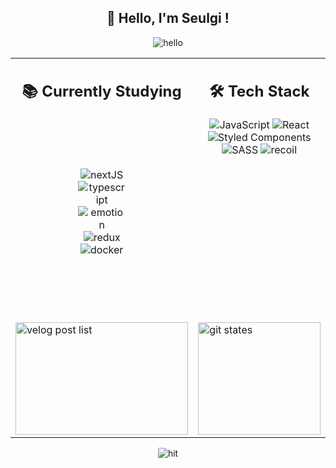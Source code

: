 <div align='center'>
<p>
 <h2 align='center'> 👋 Hello, I'm Seulgi ! </h2>
 <div align='center'>
  <img alt='hello' src="https://user-images.githubusercontent.com/97112697/194694742-33ebc154-977e-4be2-8ef9-103ffbc4afec.png">
 </div>
</p>
<table width="100%" cellpadding="0">
  <tr style="padding: 0">
    <td valign="top" align="center" width="50%">
     <h2>📚 Currently Studying</h2>
     <div style="margin: 100">
      <img alt="nextJS" src="https://img.shields.io/badge/Next-black?style=flat&logo=next.js&logoColor=white"/>
      <img alt="typescript" src="https://img.shields.io/badge/typescript-%23007ACC.svg?style=flat&logo=typescript&logoColor=white"/>
      <img alt="emotion" src="https://img.shields.io/badge/EMOTION-100000?style=flat&logo=styled-components&logoColor=white&labelColor=c43bac&color=c43bac"/>
      <img alt="redux" src="https://img.shields.io/badge/redux-%23593d88.svg?style=flat&logo=redux&logoColor=white"/>
      <img alt="docker" src="https://img.shields.io/badge/docker-%230db7ed.svg?style=flat&logo=docker&logoColor=white"/>    
     </div>
    </td>
    <td valign="top" align="center" width="50%">
     <h2> 🛠 Tech Stack </h2>
     <div>
      <img alt="JavaScript" src="https://img.shields.io/badge/javascript-%23323330.svg?style=flat&logo=javascript&logoColor=%23F7DF1E"/>
      <img alt="React" src="https://img.shields.io/badge/react-%2320232a.svg?style=flat&logo=react&logoColor=%2361DAFB"/>
      <!-- <img alt="HTML5" src="https://img.shields.io/badge/html5-%23E34F26.svg?style=flat&logo=html5&logoColor=white"/>
      <img alt="CSS3" src="https://img.shields.io/badge/css3-%231572B6.svg?style=flat&logo=css3&logoColor=white"/> --!>
      <img alt="Styled Components" src="https://img.shields.io/badge/styled--components-DB7093?style=flat&logo=styled-components&logoColor=white"/>
      <img alt="SASS" src="https://img.shields.io/badge/SASS-hotpink.svg?style=flat&logo=SASS&logoColor=white"/>
      <img alt="recoil" src="https://img.shields.io/badge/recoil-100000?style=flat&logo=redux&logoColor=white&labelColor=3577E5&color=3577E5"/>
     </div>
    </td>
  </tr>
  <tr>
   <td>
    <div height="500">
      <img height="180" width="100%" alt="velog post list" src="https://velog-readme-stats.vercel.app/api/list?name=devseulgi"/>
     </div>
   </td>
   <td>
    <div>
      <img height="180" width="100%" alt="git states" src="http://github-readme-streak-stats.herokuapp.com?user=DevSeulgi&hide_border=false&date_format=%5BY%20%5DM%20j"/>
     </div>
   </td>
  </tr>
</table>
<p>
  <img alt="hit" src="https://hits.seeyoufarm.com/api/count/incr/badge.svg?url=https%3A%2F%2Fgithub.com%2FDevSeulgi&count_bg=%23BBBBBB&title_bg=%23CCCCCC&icon=github.svg&icon_color=%23E7E7E7&title=&edge_flat=false">
</p>
</div>

<!-- - ✉️ **`E-mail`** DevSeulgi209@gmail.com
- 📚 **`Blog`** [velog.io/@devseulgi](https://velog.io/@devseulgi)
- 👩‍🎤 <em>**`Portfolio as designer...`** [seulgi.cargo.site](https://seulgi.cargo.site)</em> --!>

<!-- <img height="200" src="https://github-readme-stats.vercel.app/api/top-langs/?username=DevSeulgi&show_icons=true&hide_border=true&title_color=004386&icon_color=004386&layout=compact"/> --!>

<!-- [![Solved.ac
프로필](http://mazassumnida.wtf/api/mini/generate_badge?boj=devseulgi209)](https://solved.ac/devseulgi209)
[![Velog's GitHub stats](https://velog-readme-stats.vercel.app/api?name=devseulgi&hide_border=true)](https://velog.io/@devseulgi)
[![Solved.ac Profile](http://mazassumnida.wtf/api/v2/generate_badge?boj=devseulgi209)](https://solved.ac/devseulgi209/) -->
